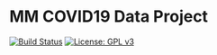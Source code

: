 # MM COVID19 Data Project


[![Build Status](https://travis-ci.org/joemccann/dillinger.svg?branch=master)](https://github.com/tripletk/MM-COVID19-Data-Project/) [![License: GPL v3](https://img.shields.io/badge/License-GPLv3-blue.svg)](https://www.gnu.org/licenses/gpl-3.0)